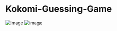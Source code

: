 # Kokomi-Guessing-Game
![image](https://user-images.githubusercontent.com/118567648/212490897-039d7f89-1187-4400-a26c-b092c63317e5.png)
![image](https://user-images.githubusercontent.com/118567648/212492273-37656808-c4ee-4d18-a86a-2e2acd32ff9a.png)

